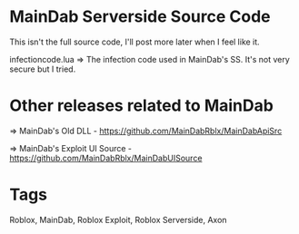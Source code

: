 # MainDab Serverside Source Code
This isn't the full source code, I'll post more later when I feel like it.

infectioncode.lua => The infection code used in MainDab's SS. It's not very secure but I tried.

# Other releases related to MainDab
=> MainDab's Old DLL - https://github.com/MainDabRblx/MainDabApiSrc

=> MainDab's Exploit UI Source - https://github.com/MainDabRblx/MainDabUISource

# Tags
Roblox, MainDab, Roblox Exploit, Roblox Serverside, Axon
